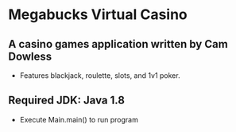 # Megabucks Virtual Casino
## A casino games application written by Cam Dowless

- Features blackjack, roulette, slots, and 1v1 poker.

## Required JDK: Java 1.8
* Execute Main.main() to run program
